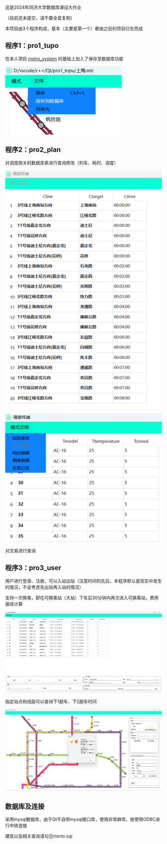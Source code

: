 这是2024年同济大学数据库课设大作业

（目前还未提交，请不要全盘复制）

本项目由3个程序构成，基本（主要是第一个）都由之前的项目衍生而成

## 程序1：pro1_tupo
在本人项目 [metro_system](https://github.com/Douqiner/metro_system)
的基础上加入了保存至数据库功能

![save_to_base](/static_show/save_to_base.png)

## 程序2：pro2_plan
对调度相关的数据库表进行查询修改（列车、耗时、调度）

![plan_cost](/static_show/plan_cost.png)

![plan_train](/static_show/plan_train.png)

对交易进行查询

## 程序3：pro3_user
用户进行登录、注册，可以入站出站（注意时间的先后，本程序默认是现实中发生的情况，不会考虑先出站再入站的情况）

支持一次换乘，即在可换乘站（大站）下车后30分钟内再次进入可换乘站，费用接续计算

![deal](/static_show/deal.png)

指定站点和线路可以查询下1趟车、下2趟车时间

![show](/static_show/show.png)

## 数据库及连接
采用mysql数据库，由于Qt不自带mysql接口库，使用非常麻烦，故使用ODBC进行中转连接

建库以及相关查询语句见merto.sql
